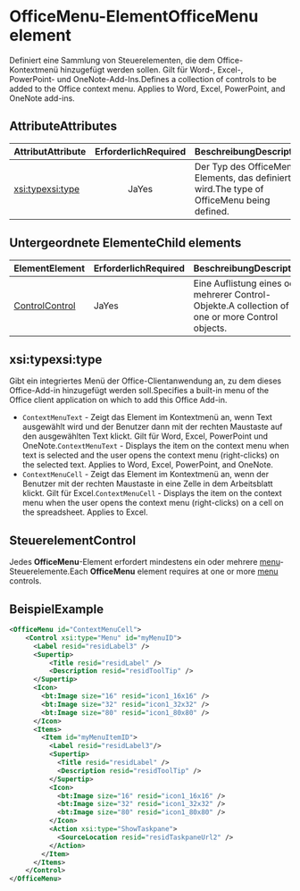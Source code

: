 # <a name="officemenu-element"></a><span data-ttu-id="a6de9-101">OfficeMenu-Element</span><span class="sxs-lookup"><span data-stu-id="a6de9-101">OfficeMenu element</span></span>

<span data-ttu-id="a6de9-p101">Definiert eine Sammlung von Steuerelementen, die dem Office-Kontextmenü hinzugefügt werden sollen. Gilt für Word-, Excel-, PowerPoint- und OneNote-Add-Ins.</span><span class="sxs-lookup"><span data-stu-id="a6de9-p101">Defines a collection of controls to be added to the Office context menu. Applies to Word, Excel, PowerPoint, and OneNote add-ins.</span></span>

## <a name="attributes"></a><span data-ttu-id="a6de9-104">Attribute</span><span class="sxs-lookup"><span data-stu-id="a6de9-104">Attributes</span></span>

| <span data-ttu-id="a6de9-105">Attribut</span><span class="sxs-lookup"><span data-stu-id="a6de9-105">Attribute</span></span>            | <span data-ttu-id="a6de9-106">Erforderlich</span><span class="sxs-lookup"><span data-stu-id="a6de9-106">Required</span></span> | <span data-ttu-id="a6de9-107">Beschreibung</span><span class="sxs-lookup"><span data-stu-id="a6de9-107">Description</span></span>                          |
|:---------------------|:--------:|:-------------------------------------|
| [<span data-ttu-id="a6de9-108">xsi:type</span><span class="sxs-lookup"><span data-stu-id="a6de9-108">xsi:type</span></span>](#xsitype) | <span data-ttu-id="a6de9-109">Ja</span><span class="sxs-lookup"><span data-stu-id="a6de9-109">Yes</span></span>      | <span data-ttu-id="a6de9-110">Der Typ des OfficeMenu-Elements, das definiert wird.</span><span class="sxs-lookup"><span data-stu-id="a6de9-110">The type of OfficeMenu being defined.</span></span>|

## <a name="child-elements"></a><span data-ttu-id="a6de9-111">Untergeordnete Elemente</span><span class="sxs-lookup"><span data-stu-id="a6de9-111">Child elements</span></span>

|  <span data-ttu-id="a6de9-112">Element</span><span class="sxs-lookup"><span data-stu-id="a6de9-112">Element</span></span> |  <span data-ttu-id="a6de9-113">Erforderlich</span><span class="sxs-lookup"><span data-stu-id="a6de9-113">Required</span></span>  |  <span data-ttu-id="a6de9-114">Beschreibung</span><span class="sxs-lookup"><span data-stu-id="a6de9-114">Description</span></span>  |
|:-----|:-----|:-----|
|  [<span data-ttu-id="a6de9-115">Control</span><span class="sxs-lookup"><span data-stu-id="a6de9-115">Control</span></span>](#control)    | <span data-ttu-id="a6de9-116">Ja</span><span class="sxs-lookup"><span data-stu-id="a6de9-116">Yes</span></span> |  <span data-ttu-id="a6de9-117">Eine Auflistung eines oder mehrerer Control-Objekte.</span><span class="sxs-lookup"><span data-stu-id="a6de9-117">A collection of one or more Control objects.</span></span>  |

## <a name="xsitype"></a><span data-ttu-id="a6de9-118">xsi:type</span><span class="sxs-lookup"><span data-stu-id="a6de9-118">xsi:type</span></span>

<span data-ttu-id="a6de9-119">Gibt ein integriertes Menü der Office-Clientanwendung an, zu dem dieses Office-Add-in hinzugefügt werden soll.</span><span class="sxs-lookup"><span data-stu-id="a6de9-119">Specifies a built-in menu of the Office client application on which to add this Office Add-in.</span></span>

- <span data-ttu-id="a6de9-p102">`ContextMenuText` -  Zeigt das Element im Kontextmenü an, wenn Text ausgewählt wird und der Benutzer dann mit der rechten Maustaste auf den ausgewählten Text klickt. Gilt für Word, Excel, PowerPoint und OneNote.</span><span class="sxs-lookup"><span data-stu-id="a6de9-p102">`ContextMenuText` -  Displays the item on the context menu when text is selected and the user opens the context menu (right-clicks) on the selected text. Applies to Word, Excel, PowerPoint, and OneNote.</span></span>
- <span data-ttu-id="a6de9-p103">`ContextMenuCell` - Zeigt das Element im Kontextmenü an, wenn der Benutzer mit der rechten Maustaste in eine Zelle in dem Arbeitsblatt klickt. Gilt für Excel.</span><span class="sxs-lookup"><span data-stu-id="a6de9-p103">`ContextMenuCell` -  Displays the item on the context menu when the user opens the context menu (right-clicks) on a cell on the spreadsheet. Applies to Excel.</span></span> 

## <a name="control"></a><span data-ttu-id="a6de9-124">Steuerelement</span><span class="sxs-lookup"><span data-stu-id="a6de9-124">Control</span></span>

<span data-ttu-id="a6de9-125">Jedes **OfficeMenu**-Element erfordert mindestens ein oder mehrere [menu](control.md#menu-dropdown-button-controls)- Steuerelemente.</span><span class="sxs-lookup"><span data-stu-id="a6de9-125">Each **OfficeMenu** element requires at one or more [menu](control.md#menu-dropdown-button-controls) controls.</span></span> 

## <a name="example"></a><span data-ttu-id="a6de9-126">Beispiel</span><span class="sxs-lookup"><span data-stu-id="a6de9-126">Example</span></span>

```xml
<OfficeMenu id="ContextMenuCell">
    <Control xsi:type="Menu" id="myMenuID">
      <Label resid="residLabel3" />
      <Supertip>
          <Title resid="residLabel" />
          <Description resid="residToolTip" />
      </Supertip>   
      <Icon>
        <bt:Image size="16" resid="icon1_16x16" />
        <bt:Image size="32" resid="icon1_32x32" />
        <bt:Image size="80" resid="icon1_80x80" />
      </Icon>    
      <Items>
        <Item id="myMenuItemID">
          <Label resid="residLabel3"/>
          <Supertip>
            <Title resid="residLabel" />
            <Description resid="residToolTip" />
          </Supertip>
          <Icon>
            <bt:Image size="16" resid="icon1_16x16" />
            <bt:Image size="32" resid="icon1_32x32" />
            <bt:Image size="80" resid="icon1_80x80" />
          </Icon>    
          <Action xsi:type="ShowTaskpane">
            <SourceLocation resid="residTaskpaneUrl2" />    
          </Action>    
        </Item>
      </Items>
    </Control>   
</OfficeMenu>
```

